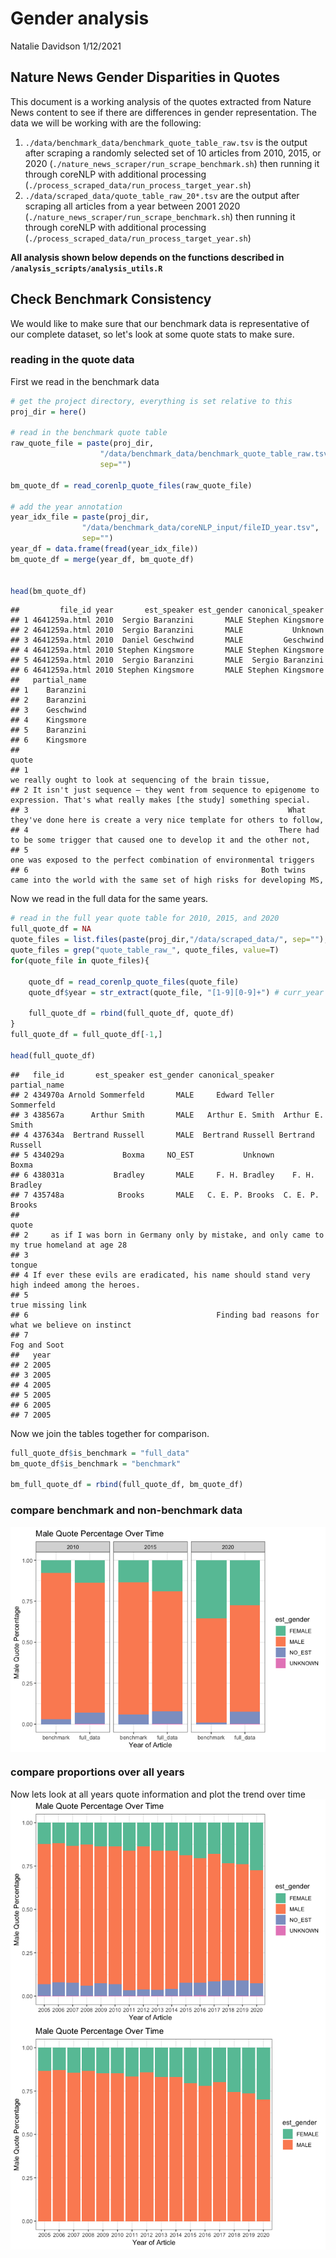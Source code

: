 Gender analysis
================
Natalie Davidson
1/12/2021

## Nature News Gender Disparities in Quotes

This document is a working analysis of the quotes extracted from Nature News content to see if there are differences in gender representation. The data we will be working with are the following:

1.  `./data/benchmark_data/benchmark_quote_table_raw.tsv` is the output after scraping a randomly selected set of 10 articles from 2010, 2015, or 2020 (`./nature_news_scraper/run_scrape_benchmark.sh`) then running it through coreNLP with additional processing (`./process_scraped_data/run_process_target_year.sh`)
2.  `./data/scraped_data/quote_table_raw_20*.tsv` are the output after scraping all articles from a year between 2001 2020 (`./nature_news_scraper/run_scrape_benchmark.sh`) then running it through coreNLP with additional processing (`./process_scraped_data/run_process_target_year.sh`)

**All analysis shown below depends on the functions described in `/analysis_scripts/analysis_utils.R`**

## Check Benchmark Consistency

We would like to make sure that our benchmark data is representative of our complete dataset, so let's look at some quote stats to make sure.

### reading in the quote data

First we read in the benchmark data

``` r
# get the project directory, everything is set relative to this
proj_dir = here()

# read in the benchmark quote table
raw_quote_file = paste(proj_dir, 
                    "/data/benchmark_data/benchmark_quote_table_raw.tsv", 
                    sep="")

bm_quote_df = read_corenlp_quote_files(raw_quote_file)

# add the year annotation
year_idx_file = paste(proj_dir, 
                "/data/benchmark_data/coreNLP_input/fileID_year.tsv", 
                sep="")
year_df = data.frame(fread(year_idx_file))
bm_quote_df = merge(year_df, bm_quote_df)


head(bm_quote_df)
```

    ##         file_id year       est_speaker est_gender canonical_speaker
    ## 1 4641259a.html 2010  Sergio Baranzini       MALE Stephen Kingsmore
    ## 2 4641259a.html 2010  Sergio Baranzini       MALE           Unknown
    ## 3 4641259a.html 2010  Daniel Geschwind       MALE         Geschwind
    ## 4 4641259a.html 2010 Stephen Kingsmore       MALE Stephen Kingsmore
    ## 5 4641259a.html 2010  Sergio Baranzini       MALE  Sergio Baranzini
    ## 6 4641259a.html 2010 Stephen Kingsmore       MALE Stephen Kingsmore
    ##   partial_name
    ## 1    Baranzini
    ## 2    Baranzini
    ## 3    Geschwind
    ## 4    Kingsmore
    ## 5    Baranzini
    ## 6    Kingsmore
    ##                                                                                                                                  quote
    ## 1                                                                           we really ought to look at sequencing of the brain tissue,
    ## 2 It isn't just sequence — they went from sequence to epigenome to expression. That's what really makes [the study] something special.
    ## 3                                                          What they've done here is create a very nice template for others to follow,
    ## 4                                                        There had to be some trigger that caused one to develop it and the other not,
    ## 5                                                                 one was exposed to the perfect combination of environmental triggers
    ## 6                                                    Both twins came into the world with the same set of high risks for developing MS,

Now we read in the full data for the same years.

``` r
# read in the full year quote table for 2010, 2015, and 2020
full_quote_df = NA
quote_files = list.files(paste(proj_dir,"/data/scraped_data/", sep=""), full.names = T)
quote_files = grep("quote_table_raw_", quote_files, value=T)
for(quote_file in quote_files){
    
    quote_df = read_corenlp_quote_files(quote_file)
    quote_df$year = str_extract(quote_file, "[1-9][0-9]+") # curr_year

    full_quote_df = rbind(full_quote_df, quote_df)
}
full_quote_df = full_quote_df[-1,]

head(full_quote_df)
```

    ##   file_id       est_speaker est_gender canonical_speaker     partial_name
    ## 2 434970a Arnold Sommerfeld       MALE     Edward Teller       Sommerfeld
    ## 3 438567a      Arthur Smith       MALE   Arthur E. Smith  Arthur E. Smith
    ## 4 437634a  Bertrand Russell       MALE  Bertrand Russell Bertrand Russell
    ## 5 434029a             Boxma     NO_EST           Unknown            Boxma
    ## 6 438031a           Bradley       MALE     F. H. Bradley    F. H. Bradley
    ## 7 435748a            Brooks       MALE   C. E. P. Brooks  C. E. P. Brooks
    ##                                                                                          quote
    ## 2     as if I was born in Germany only by mistake, and only came to my true homeland at age 28
    ## 3                                                                                       tongue
    ## 4 If ever these evils are eradicated, his name should stand very high indeed among the heroes.
    ## 5                                                                            true missing link
    ## 6                                          Finding bad reasons for what we believe on instinct
    ## 7                                                                                 Fog and Soot
    ##   year
    ## 2 2005
    ## 3 2005
    ## 4 2005
    ## 5 2005
    ## 6 2005
    ## 7 2005

Now we join the tables together for comparison.

``` r
full_quote_df$is_benchmark = "full_data"
bm_quote_df$is_benchmark = "benchmark"

bm_full_quote_df = rbind(full_quote_df, bm_quote_df)
```

### compare benchmark and non-benchmark data

<img src="gender_analysis_all_years_files/figure-markdown_github/unnamed-chunk-4-1.png" style="display: block; margin: auto;" />

### compare proportions over all years

Now lets look at all years quote information and plot the trend over time <img src="gender_analysis_all_years_files/figure-markdown_github/unnamed-chunk-5-1.png" style="display: block; margin: auto;" /><img src="gender_analysis_all_years_files/figure-markdown_github/unnamed-chunk-5-2.png" style="display: block; margin: auto;" />
